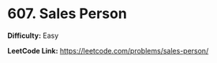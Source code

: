 # 607. Sales Person

**Difficulty:** Easy

**LeetCode Link:** https://leetcode.com/problems/sales-person/

